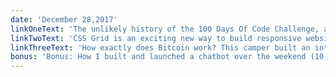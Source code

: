 ```yaml
---
date: 'December 28,2017'
linkOneText: 'The unlikely history of the 100 Days Of Code Challenge, and why you should try it for 2018 (8 minute read): https://fcc.im/2lmVXhR'
linkTwoText: 'CSS Grid is an exciting new way to build responsive websites. And a freeCodeCamp contributor just released a full CSS Grid course for free (5 minute read): https://fcc.im/2E6oT6i'
linkThreeText: 'How exactly does Bitcoin work? This camper built an interactive web app to show you (5 minute read): https://fcc.im/2C47zl3'
bonus: 'Bonus: How I built and launched a chatbot over the weekend (10 minute watch): https://www.youtube.com/watch?v=8IUgB5-CKDQ'
---
```

